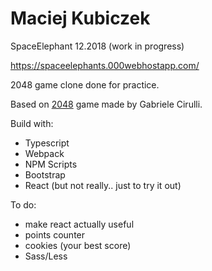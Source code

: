 # Maciej Kubiczek
SpaceElephant
12.2018 (work in progress)

https://spaceelephants.000webhostapp.com/

2048 game clone done for practice.

Based on [2048](https://play2048.co/) game made by Gabriele Cirulli.

Build with:
- Typescript
- Webpack
- NPM Scripts
- Bootstrap
- React (but not really.. just to try it out)

To do:
- make react actually useful
- points counter
- cookies (your best score)
- Sass/Less